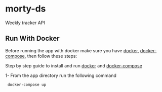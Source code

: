 # morty-ds

Weekly tracker API

## Run With Docker

Before running the app with docker make sure you have [docker](https://docs.docker.com/engine/install/), [docker-compose](https://docs.docker.com/compose/install/), then follow these steps:

Step by step guide to install and run [docker](https://www.digitalocean.com/community/tutorials/how-to-install-and-use-docker-on-ubuntu-20-04) and [docker-compose](https://www.digitalocean.com/community/tutorials/how-to-install-and-use-docker-compose-on-ubuntu-20-04)  


1- From the app directory run the following command

```bash
 docker-compose up
```

